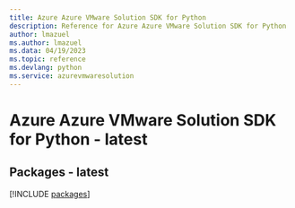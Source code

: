 ```yaml
---
title: Azure Azure VMware Solution SDK for Python
description: Reference for Azure Azure VMware Solution SDK for Python
author: lmazuel
ms.author: lmazuel
ms.data: 04/19/2023
ms.topic: reference
ms.devlang: python
ms.service: azurevmwaresolution
---
```

# Azure Azure VMware Solution SDK for Python - latest
## Packages - latest
[!INCLUDE [packages](azure-vmware-solution-index.md)]